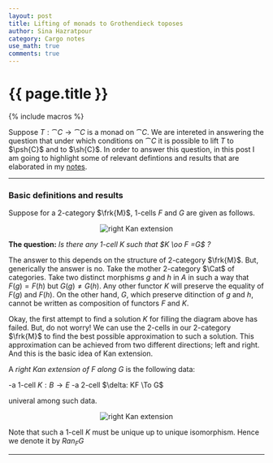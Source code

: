 ```yaml
---
layout: post
title: Lifting of monads to Grothendieck toposes
author: Sina Hazratpour
category: Cargo notes
use_math: true
comments: true
---
```


{{ page.title }}
================


{% include macros %}



Suppose $T: \cat{C} \to  \cat{C}$ is a monad on $\cat{C}$. We are intereted in answering the question that under which conditions on $\cat{C}$ it is possible to lift $T$ to $\psh{C}$ and to $\sh{C}$. In order to answer this question, in this post I am going to highlight some of relevant defintions and results that are elaborated in my [notes][1]. 

----------------------------------------------------------   
### Basic definitions and results

Suppose for a $2$-category $\frk{M}$, $1$-cells $F$ and $G$ are given as follows.  
<div style="text-align:center"><img src="{{ site.baseurl }}/assets/2017-05-22/LiftingMonads-1.JPG" alt="right Kan extension" > </div>

**The question:** _Is there any $1$-cell $K$ such that $K \oo F =G$ ?_ 

The answer to this depends on the structure of $2$-category $\frk{M}$. But, generically the answer is no. Take the mother $2$-category $\Cat$ of categories. Take two distinct morphisms $g$ and $h$ in $A$ in such a way that $F(g)= F(h)$ but $G(g) \neq G(h)$. Any other functor $K$ will preserve the equality of $F(g)$ and $F(h)$. On the other hand, $G$, which preserve ditinction of $g$ and $h$, cannot be written as composition of functors $F$ and $K$. 


Okay, the first attempt to find a solution $K$ for filling the diagram above has failed. But, do not worry! We can use the $2$-cells in our $2$-category $\frk{M}$ to find the best possible approximation to such a solution. This approximation can be achieved from two different directions; left and right. And this is the basic idea of Kan extension. 


A _right Kan extension of $F$ along $G$_ is the following data: 

   -a $1$-cell $K: B \to E$
   -a $2$-cell $\delta: KF \To G$ 
   
 univeral among such data. 
   
<div style="text-align:center"><img src="{{ site.baseurl }}/assets/2017-05-22/LiftingMonads-2.JPG" alt="right Kan extension" > </div>

Note that such a $1$-cell $K$ must be unique up to unique isomorphism. Hence we denote it by $Ran_{F} G$ 


**************************************************************




[1]: assets/2017-05-22/kan-ext-notes-2017-04-12.pdf
